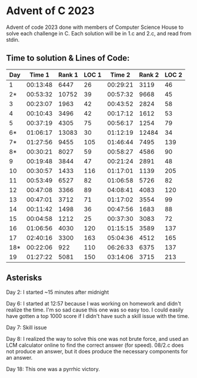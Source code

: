 # Advent of C 2023

Advent of code 2023 done with members of Computer Science House to solve each
challenge in C. Each solution will be in 1.c and 2.c, and read from stdin.

## Time to solution & Lines of Code:

| Day | Time 1   | Rank 1 | LOC 1 | Time 2   | Rank 2 | LOC 2 |
|-----|----------|--------|-------|----------|--------|-------|
| 1   | 00:13:48 | 6447   | 26    | 00:29:21 | 3119   | 46    |
| 2*  | 00:53:32 | 10752  | 39    | 00:57:32 | 9668   | 45    |
| 3   | 00:23:07 | 1963   | 42    | 00:43:52 | 2824   | 58    |
| 4   | 00:10:43 | 3496   | 42    | 00:17:12 | 1612   | 53    |
| 5   | 00:37:19 | 4305   | 75    | 00:56:17 | 1254   | 79    |
| 6*  | 01:06:17 | 13083  | 30    | 01:12:19 | 12484  | 34    |
| 7*  | 01:27:56 | 9455   | 105   | 01:46:44 | 7495   | 139   |
| 8*  | 00:30:21 | 8027   | 59    | 00:58:27 | 4586   | 90    |
| 9   | 00:19:48 | 3844   | 47    | 00:21:24 | 2891   | 48    |
| 10  | 00:30:57 | 1433   | 116   | 01:17:01 | 1139   | 205   |
| 11  | 00:53:49 | 6527   | 82    | 01:06:58 | 5726   | 82    |
| 12  | 00:47:08 | 3366   | 89    | 04:08:41 | 4083   | 120   |
| 13  | 00:47:01 | 3712   | 71    | 01:17:02 | 3554   | 99    |
| 14  | 00:11:42 | 1498   | 36    | 00:47:56 | 1683   | 88    |
| 15  | 00:04:58 | 1212   | 25    | 00:37:30 | 3083   | 72    |
| 16  | 01:06:56 | 4030   | 120   | 01:15:15 | 3589   | 137   |
| 17  | 02:40:16 | 3300   | 163   | 05:04:36 | 4512   | 165   |
| 18* | 00:22:06 | 922    | 110   | 06:26:33 | 6375   | 137   |
| 19  | 01:27:22 | 5081   | 150   | 03:14:06 | 3715   | 213   |

## Asterisks

Day 2: I started ~15 minutes after midnight

Day 6: I started at 12:57 because I was working on homework and didn't realize the time.
I'm so sad cause this one was so easy too. I could easily have gotten a top 1000 score
if I didn't have such a skill issue with the time.

Day 7: Skill issue

Day 8: I realized the way to solve this one was not brute force, and used an LCM
calculator online to find the correct answer (for speed). 08/2.c does not produce 
an answer, but it does produce the necessary components for an answer.

Day 18: This one was a pyrrhic victory. 
